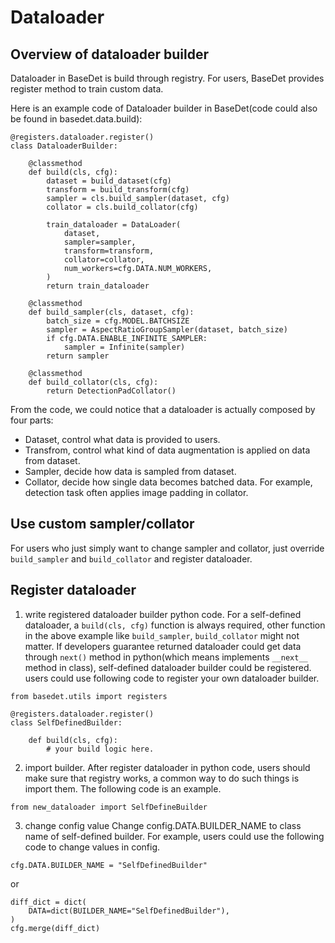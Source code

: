 # Dataloader

## Overview of dataloader builder
Dataloader in BaseDet is build through registry. For users, BaseDet provides register method to train custom data.

Here is an example code of Dataloader builder in BaseDet(code could also be found in basedet.data.build):

```python3
@registers.dataloader.register()
class DataloaderBuilder:

    @classmethod
    def build(cls, cfg):
        dataset = build_dataset(cfg)
        transform = build_transform(cfg)
        sampler = cls.build_sampler(dataset, cfg)
        collator = cls.build_collator(cfg)
    
        train_dataloader = DataLoader(
            dataset,
            sampler=sampler,
            transform=transform,
            collator=collator,
            num_workers=cfg.DATA.NUM_WORKERS,
        )
        return train_dataloader
    
    @classmethod
    def build_sampler(cls, dataset, cfg):
        batch_size = cfg.MODEL.BATCHSIZE
        sampler = AspectRatioGroupSampler(dataset, batch_size)
        if cfg.DATA.ENABLE_INFINITE_SAMPLER:
            sampler = Infinite(sampler)
        return sampler
    
    @classmethod
    def build_collator(cls, cfg):
        return DetectionPadCollator()
```


From the code, we could notice that a dataloader is actually composed by four parts:
* Dataset, control what data is provided to users.
* Transfrom, control what kind of data augmentation is applied on data from dataset.
* Sampler, decide how data is sampled from dataset. 
* Collator, decide how single data becomes batched data. For example, detection task often applies image padding in collator.

## Use custom sampler/collator
For users who just simply want to change sampler and collator, just override `build_sampler` and `build_collator` and register dataloader.

## Register dataloader

1. write registered dataloader builder python code. 
For a self-defined dataloader, a `build(cls, cfg)` function is always required, other function in the above example like `build_sampler`, `build_collator` might not matter.
If developers guarantee returned dataloader could get data through `next()` method in python(which means implements `__next__` method in class), self-defined dataloader builder could be registered. 
users could use following code to register your own dataloader builder.
```python3
from basedet.utils import registers

@registers.dataloader.register()
class SelfDefinedBuilder:

	def build(cls, cfg):
		# your build logic here.
```

2. import builder. 
After register dataloader in python code, users should make sure that registry works, a common way to do such things is import them. The following code is an example.
```python3
from new_dataloader import SelfDefineBuilder
```

3. change config value
Change config.DATA.BUILDER_NAME to class name of self-defined builder.
For example, users could use the following code to change values in config.
```python3
cfg.DATA.BUILDER_NAME = "SelfDefinedBuilder"
```
or 
```python3
diff_dict = dict(
	DATA=dict(BUILDER_NAME="SelfDefinedBuilder"),
)
cfg.merge(diff_dict)
```
